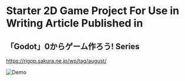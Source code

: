 # Starter 2D Game Project For Use in Writing Article Published in 
## 「Godot」0からゲーム作ろう! Series
https://rigpp.sakura.ne.jp/wp/tag/august/

![Demo](rig_art5_final_anim.gif)
